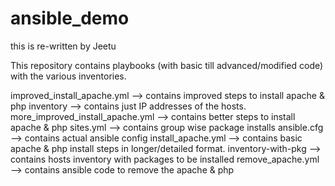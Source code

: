 # ansible_demo

this is re-written by Jeetu

This repository contains playbooks (with basic till advanced/modified code) with the various inventories.

improved_install_apache.yml  		    --> contains improved steps to install apache & php
inventory           					      --> contains just IP addresses of the hosts.
more_improved_install_apache.yml  	--> contains better steps to install apache & php
sites.yml									          --> contains group wise package installs
ansible.cfg  							          --> contains actual ansible config
install_apache.yml           		    --> contains basic apache & php install steps in longer/detailed format.
inventory-with-pkg  					      --> contains hosts inventory with packages to be installed
remove_apache.yml						        --> contains ansible code to remove the apache & php

